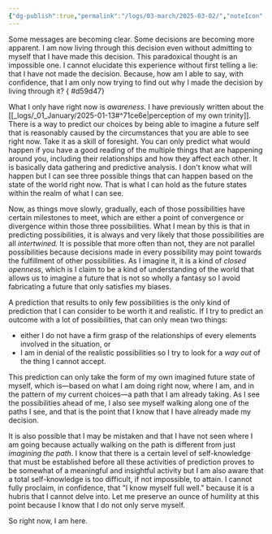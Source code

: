 ```yaml
---
{"dg-publish":true,"permalink":"/logs/03-march/2025-03-02/","noteIcon":"","created":"2025-03-02"}
---
```


Some messages are becoming clear. Some decisions are becoming more apparent. I am now living through this decision even without admitting to myself that I have made this decision. This paradoxical thought is an impossible one. I cannot elucidate this experience without first telling a lie: that I have not made the decision. Because, how am I able to say, with confidence, that I am only now trying to find out why I made the decision by living through it?
{ #d59d47}


What I only have right now is *awareness.* I have previously written about the [[_logs/_01_January/2025-01-13#^71ce6e\|perception of my own trinity]]. There is a way to predict our choices by being able to imagine a future self that is reasonably caused by the circumstances that you are able to see right now. Take it as a skill of foresight. You can only predict what would happen if you have a good reading of the multiple things that are happening around you, including their relationships and how they affect each other. It is basically data gathering and predictive analysis. I don't know what will happen but I can see three possible things that can happen based on the state of the world right now. That is what I can hold as the future states within the realm of what I can see.

Now, as things move slowly, gradually, each of those possibilities have certain milestones to meet, which are either a point of convergence or divergence within those three possibilities. What I mean by this is that in predicting possibilities, it is always and very likely that those possibilities are all *intertwined.* It is possible that more often than not, they are not parallel possibilities because decisions made in every possibility may point towards the fulfillment of other possibilities. As I imagine it, it is a kind of *closed openness*, which is I claim to be a kind of understanding of the world that allows us to imagine a future that is not so wholly a fantasy so I avoid fabricating a future that only satisfies my biases.

A prediction that results to only few possibilities is the only kind of prediction that I can consider to be worth it and realistic. If I try to predict an outcome with a lot of possibilities, that can only mean two things:
* either I do not have a firm grasp of the relationships of every elements involved in the situation, or
* I am in denial of the realistic possibilities so I try to look for a *way out* of the thing I cannot accept.

This prediction can only take the form of my own imagined future state of myself, which is—based on what I am doing right now, where I am, and in the pattern of my current choices—a path that I am already taking. As I see the possibilities ahead of me, I also see myself walking along one of the paths I see, and that is the point that I know that I have already made my decision.

It is also possible that I may be mistaken and that I have not seen where I am going because actually walking on the path is different from just *imagining the path*. I know that there is a certain level of self-knowledge that must be established before all these activities of prediction proves to be somewhat of a meaningful and insightful activity but I am also aware that a total self-knowledge is too difficult, if not impossible, to attain. I cannot fully proclaim, in confidence, that "I know myself full well." because it is a hubris that I cannot delve into. Let me preserve an ounce of humility at this point because I know that I do not only serve myself.

So right now, I am here.